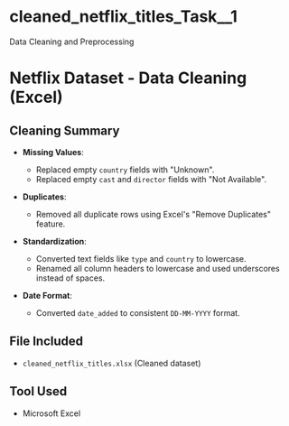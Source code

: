 # cleaned_netflix_titles_Task__1
Data Cleaning and Preprocessing
# Netflix Dataset - Data Cleaning (Excel)

## Cleaning Summary

- **Missing Values**:
  - Replaced empty `country` fields with "Unknown".
  - Replaced empty `cast` and `director` fields with "Not Available".

- **Duplicates**:
  - Removed all duplicate rows using Excel's "Remove Duplicates" feature.

- **Standardization**:
  - Converted text fields like `type` and `country` to lowercase.
  - Renamed all column headers to lowercase and used underscores instead of spaces.

- **Date Format**:
  - Converted `date_added` to consistent `DD-MM-YYYY` format.

## File Included
- `cleaned_netflix_titles.xlsx` (Cleaned dataset)

## Tool Used
- Microsoft Excel
